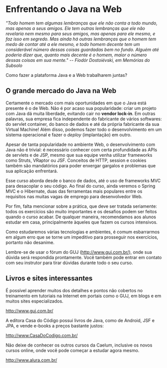 # Enfrentando o Java na Web

_"Todo homem tem algumas lembranças que ele não conta a todo mundo, mas apenas a seus amigos. Ele tem outras lembranças que ele não revelaria nem mesmo para seus amigos, mas apenas para ele mesmo, e faz isso em segredo. Mas ainda há outras lembranças que o homem tem medo de contar até a ele mesmo, e todo homem decente tem um considerável número dessas coisas guardadas bem no fundo. Alguém até poderia dizer que, quanto mais decente é o homem, maior o número dessas coisas em sua mente." -- Fiodór Dostoiévski, em Memórias do Subsolo_

Como fazer a plataforma Java e a Web trabalharem juntas?

## O grande mercado do Java na Web



Certamente o mercado com mais oportunidades em que o Java está presente é o de Web. Não é por
acaso sua popularidade: criar um projeto com Java dá muita liberdade, evitando cair no
**vendor lock-in**. Em outras palavras, sua empresa fica independente do fabricante de vários
softwares: do servlet container, do banco de dados e até da própria fabricante da sua Virtual
Machine! Além disso, podemos fazer todo o desenvolvimento em um sistema operacional e fazer
o _deploy_ (implantação) em outro.

Apesar de tanta popularidade no ambiente Web, o desenvolvimento com Java não é trivial:
é necessário conhecer com certa profundidade as APIs de servlets e de JSP, mesmo que sua equipe
venha utilizar frameworks como Struts, VRaptor ou JSF. Conceitos de HTTP, session e cookies
também são mandatórios para poder enxergar gargalos e problemas que sua aplicação enfrentará.

Esse curso aborda desde o banco de dados, até o uso de frameworks MVC para desacoplar o seu
código. Ao final do curso, ainda veremos o Spring MVC e o Hibernate, duas das ferramentas mais
populares entre os requisitos nas muitas vagas de emprego para desenvolvedor Web.

Por fim, falta mencionar sobre a prática, que deve ser tratada seriamente: todos os exercícios
são muito importantes e os desafios podem ser feitos quando o curso acabar. De qualquer maneira,
recomendamos aos alunos estudar em casa, principalmente àqueles que fazem os cursos intensivos.

Como estudaremos várias tecnologias e ambientes, é comum esbarrarmos em algum erro que se
torne um impeditivo para prosseguir nos exercícios, portanto não desanime.

Lembre-se de usar o fórum do GUJ (http://www.guj.com.br/), onde sua dúvida será
respondida prontamente. Você também pode entrar em contato com seu instrutor para tirar dúvidas
durante todo o seu curso.

## Livros e sites interessantes

É possível aprender muitos dos detalhes e pontos não cobertos no treinamento em tutoriais na
Internet em portais como o GUJ, em blogs  e em muitos sites especializados.

http://www.guj.com.br/

A editora Casa do Código possui livros de Java, como de Android, JSF e JPA, e vende e-books
a preços bastante justos:

http://www.CasaDoCodigo.com.br/

Não deixe de conhecer os outros cursos da Caelum, inclusive os novos cursos online, onde você
pode começar a estudar agora mesmo.

http://www.alura.com.br/
